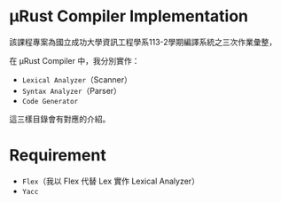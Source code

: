 # μRust Compiler Implementation
該課程專案為國立成功大學資訊工程學系113-2學期編譯系統之三次作業彙整，

在 μRust Compiler 中，我分別實作：
- `Lexical Analyzer`（Scanner）
- `Syntax Analyzer`（Parser）
- `Code Generator`

這三樣目錄會有對應的介紹。

# Requirement
- `Flex`（我以 Flex 代替 Lex 實作 Lexical Analyzer）
- `Yacc`
